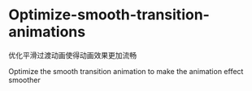 # Optimize-smooth-transition-animations

优化平滑过渡动画使得动画效果更加流畅

Optimize the smooth transition animation to make the animation effect smoother
